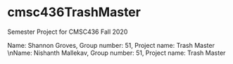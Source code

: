 # cmsc436TrashMaster
Semester Project for CMSC436 Fall 2020

Name: Shannon Groves,  Group number: 51, Project name: Trash Master
\nName: Nishanth Mallekav,  Group number: 51, Project name: Trash Master
